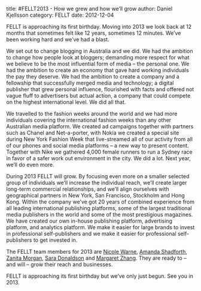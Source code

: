 title: #FELLT2013 - How we grew and how we’ll grow
author: Daniel Kjellsson
category: FELLT
date: 2012-12-04


FELLT is approaching its first birthday. Moving into 2013 we look back at 12
months that sometimes felt like 12 years, sometimes 12 minutes. We’ve been
working hard and we’ve had a blast.

We set out to change blogging in Australia and we did. We had the ambition to
change how people look at bloggers; demanding more respect for what we believe 
to be the most influential form of media – the personal one. We had the ambition
to create an economy that gave hard working individuals the pay they deserve.
We had the ambition to create a company and a fellowship that successfully
merged media and technology; a digital publisher that grew personal influence,
flourished with facts and offered not vague fluff to advertisers but actual
action, a company that could compete on the highest international level. We did
all that.

We travelled to the fashion weeks around the world and we had more individuals
covering the international fashion weeks than any other Australian media
platform. We created ad campaigns together with partners such as Chanel and
Net-a-porter, with Nokia we created a special site during New York Fashion Week
that live-streamed all of our activity from all of our phones and social media
platforms – a new way to present content. Together with Nike we gathered 4,000
female runners to run a Sydney race in favor of a safer work out environment in
the city. We did a lot. Next year, we’ll do even more.

During 2013 FELLT will grow. By focusing even more on a smaller selected group
of individuals we’ll increase the individual reach, we’ll create larger
long-term commercial relationships, and we’ll align ourselves with geographical
partners in New York, San Francisco, Stockholm and Hong Kong. Within the
company we’ve got 20 years of combined experience from all leading international
publishing platforms, some of the largest traditional media publishers in the
world and some of the most prestigious magazines. We have created our own
in-house publishing platform, advertising platform, and analytics platform.
We make it easier for large brands to invest in professional self-publishers
and we make it easier for professional self-publishers to get invested in.

The FELLT team members for 2013 are [Nicole Warne][garypepper],
[Amanda Shadforth][oraclefox], [Zanita Morgan][zanita],
[Sara Donaldson][harperandharley] and [Margaret Zhang][shinebythree].
They are ready to – and will – grow their reach and businesses.

FELLT is approaching its first birthday but we’ve only just begun.
See you in 2013.

[garypepper]: http://fellt.com/garypepper
[oraclefox]: http://oraclefox.com
[zanita]: http://zanita.com.au
[harperandharley]: http://harperandharley.com
[shinebythree]: http://shinebythree.com